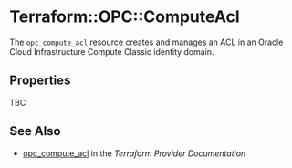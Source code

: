 # Terraform::OPC::ComputeAcl

The ``opc_compute_acl`` resource creates and manages an ACL in an Oracle Cloud Infrastructure Compute Classic identity domain.

## Properties

TBC

## See Also

* [opc_compute_acl](https://www.terraform.io/docs/providers/opc/r/compute_acl.html) in the _Terraform Provider Documentation_